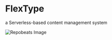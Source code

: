 # FlexType
a Serverless-based content management system

![Repobeats Image](https://repobeats.axiom.co/api/embed/0966fc4f37f8926a753f155dfc72c67ef3eaa24e.svg "Repobeats analytics image")
